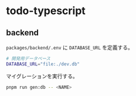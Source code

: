# todo-typescript

## backend

`packages/backend/.env` に `DATABASE_URL` を定義する。

```bash
# 開発用データベース
DATABASE_URL="file:./dev.db"
```

マイグレーションを実行する。

```bash
pnpm run gen:db -- <NAME>
```
